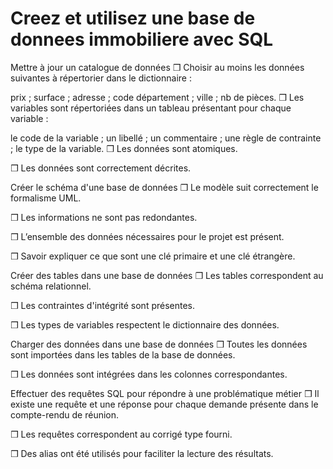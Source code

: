 # Creez et utilisez une base de donnees immobiliere avec SQL

Mettre à jour un catalogue de données
❒ Choisir au moins les données suivantes à répertorier dans le dictionnaire : 

prix ;
surface ;
adresse ;
code département ;
ville ;
nb de pièces.
❒ Les variables sont répertoriées dans un tableau présentant pour chaque variable :

le code de la variable ;
un libellé ;
un commentaire ;
une règle de contrainte ;
le type de la variable.
❒ Les données sont atomiques.

❒ Les données sont correctement décrites.

Créer le schéma d'une base de données
❒ Le modèle suit correctement le formalisme UML.

❒ Les informations ne sont pas redondantes.

❒ L’ensemble des données nécessaires pour le projet est présent.

❒  Savoir expliquer ce que sont une clé primaire et une clé étrangère. 

Créer des tables dans une base de données
❒ Les tables correspondent au schéma relationnel.

❒ Les contraintes d'intégrité sont présentes.

❒ Les types de variables respectent le dictionnaire des données.

Charger des données dans une base de données
❒ Toutes les données sont importées dans les tables de la base de données.

❒ Les données sont intégrées dans les colonnes correspondantes.

Effectuer des requêtes SQL pour répondre à une problématique métier
❒ Il existe une requête et une réponse pour chaque demande présente dans le compte-rendu de réunion.

❒ Les requêtes correspondent au corrigé type fourni.

❒ Des alias ont été utilisés pour faciliter la lecture des résultats.
